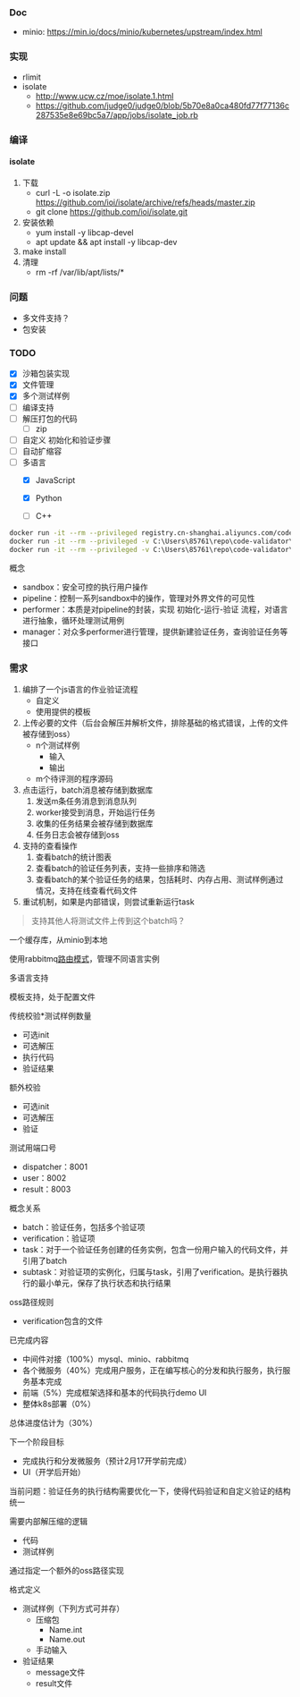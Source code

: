 ### Doc
* minio: https://min.io/docs/minio/kubernetes/upstream/index.html

### 实现
* rlimit
* isolate
  * http://www.ucw.cz/moe/isolate.1.html
  * https://github.com/judge0/judge0/blob/5b70e8a0ca480fd77f77136c287535e8e69bc5a7/app/jobs/isolate_job.rb

### 编译

#### isolate

1. 下载
   * curl -L -o isolate.zip https://github.com/ioi/isolate/archive/refs/heads/master.zip
   * git clone https://github.com/ioi/isolate.git
2. 安装依赖
   * yum install -y libcap-devel
   * apt update && apt install -y libcap-dev
3. make install
4. 清理
   * rm -rf /var/lib/apt/lists/*

### 问题
* 多文件支持？
* 包安装

### TODO
- [x] 沙箱包装实现
- [x] 文件管理
- [x] 多个测试样例
- [ ] 编译支持
- [ ] 解压打包的代码
  - [ ] zip

- [ ] 自定义 初始化和验证步骤
- [ ] 自动扩缩容
- [ ] 多语言
  - [x] JavaScript
  - [x] Python
  - [ ] C++


```bash
docker run -it --rm --privileged registry.cn-shanghai.aliyuncs.com/codev/js-executor:0.0.1 bash
docker run -it --rm --privileged -v C:\Users\85761\repo\code-validator\configs:/app/configs registry.cn-shanghai.aliyuncs.com/codev/python-executor:0.0.1 bash
docker run -it --rm --privileged -v C:\Users\85761\repo\code-validator\configs:/app/configs -p 8001:8001 registry.cn-shanghai.aliyuncs.com/codev/python-executor:0.0.1 dispatcher
```

概念

* sandbox：安全可控的执行用户操作
* pipeline：控制一系列sandbox中的操作，管理对外界文件的可见性
* performer：本质是对pipeline的封装，实现 初始化-运行-验证 流程，对语言进行抽象，循环处理测试用例
* manager：对众多performer进行管理，提供新建验证任务，查询验证任务等接口



### 需求

1. 编排了一个js语言的作业验证流程
   * 自定义
   * 使用提供的模板
2. 上传必要的文件（后台会解压并解析文件，排除基础的格式错误，上传的文件被存储到oss）
   * n个测试样例
     * 输入
     * 输出
   * m个待评测的程序源码
3. 点击运行，batch消息被存储到数据库
   1. 发送m条任务消息到消息队列
   2. worker接受到消息，开始运行任务
   3. 收集的任务结果会被存储到数据库
   4. 任务日志会被存储到oss
4. 支持的查看操作
   1. 查看batch的统计图表
   2. 查看batch的验证任务列表，支持一些排序和筛选
   3. 查看batch的某个验证任务的结果，包括耗时、内存占用、测试样例通过情况，支持在线查看代码文件
5. 重试机制，如果是内部错误，则尝试重新运行task

> 支持其他人将测试文件上传到这个batch吗？

一个缓存库，从minio到本地

使用rabbitmq[路由模式](https://www.rabbitmq.com/tutorials/tutorial-four-go.html)，管理不同语言实例

多语言支持

模板支持，处于配置文件

传统校验*测试样例数量

* 可选init
* 可选解压
* 执行代码
* 验证结果

额外校验

* 可选init
* 可选解压
* 验证



测试用端口号

* dispatcher：8001
* user：8002
* result：8003

概念关系

* batch：验证任务，包括多个验证项
* verification：验证项
* task：对于一个验证任务创建的任务实例，包含一份用户输入的代码文件，并引用了batch
* subtask：对验证项的实例化，归属与task，引用了verification。是执行器执行的最小单元，保存了执行状态和执行结果

oss路径规则

* verification包含的文件



已完成内容

* 中间件对接（100%）mysql、minio、rabbitmq
* 各个微服务（40%）完成用户服务，正在编写核心的分发和执行服务，执行服务基本完成
* 前端（5%）完成框架选择和基本的代码执行demo UI
* 整体k8s部署（0%）

总体进度估计为（30%）

下一个阶段目标

* 完成执行和分发微服务（预计2月17开学前完成）
* UI（开学后开始）

当前问题：验证任务的执行结构需要优化一下，使得代码验证和自定义验证的结构统一





需要内部解压缩的逻辑

* 代码
* 测试样例

通过指定一个额外的oss路径实现

格式定义

* 测试样例（下列方式可并存）
  * 压缩包
    * Name.int
    * Name.out
  * 手动输入
* 验证结果
  * message文件
  * result文件

